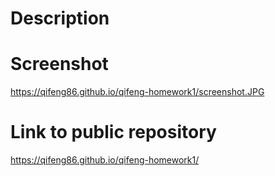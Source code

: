 # Description

# Screenshot
https://qifeng86.github.io/qifeng-homework1/screenshot.JPG

# Link to public repository
https://qifeng86.github.io/qifeng-homework1/
